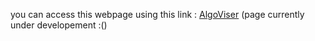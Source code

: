 you can access this webpage using this link : <a href = "https://bullet-crystal.github.io/Algoviser">AlgoViser</a> (page currently under developement :()
